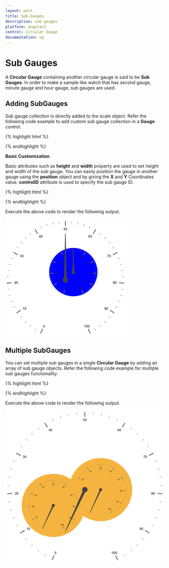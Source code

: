 ```yaml
---
layout: post
title: Sub-Gauges
description: sub gauges
platform: angular2
control: Circular Gauge
documentation: ug
---
```


# Sub Gauges

A **Circular Gauge** containing another circular gauge is said to be **Sub Gauges**. In order to make a sample like watch that has second gauge, minute gauge and hour gauge, sub gauges are used.

## Adding SubGauges

Sub gauge collection is directly added to the scale object. Refer the following code example to add custom sub gauge collection in a **Gauge** control.

{% highlight html %}

<ej-circulargauge  id="Gauge1">
</ej-circulargauge>

 <ej-CircularGauge id="circularGauge1">
     <e-scales>
          <e-scale [showSubGauges]="true" [subGauges]="[{gaugeID: 'Gauge1'}]" >           
          </e-scale>
       </e-scales>
  </ej-CircularGauge>

{% endhighlight %}

**Basic Customization**

Basic attributes such as **height** and **width** property are used to set height and width of the sub gauge. You can easily position the gauge in another gauge using the **position** object and by giving the **X** and **Y** Coordinates value. **controlID** attribute is used to specify the sub gauge ID.



{% highlight html %}

<ej-circulargauge  id="Gauge1">
</ej-circulargauge>

 <ej-CircularGauge id="circularGauge1">
     <e-scales>
          <e-scale [showSubGauges]="true" [subGauges]="[{gaugeID: 'Gauge1', height:250,width: 250,position: { x: 150, y: 100 }}]" >           
          </e-scale>
       </e-scales>
  </ej-CircularGauge>

{% endhighlight %}


Execute the above code to render the following output.

![](Sub-Gauges_images/Sub-Gauges_img1.png)

## Multiple SubGauges

You can set multiple sub gauges in a single **Circular Gauge** by adding an array of sub gauge objects. Refer the following code example for multiple sub gauges functionality.


{% highlight html %}

<ej-circulargauge  id="subGauge1"  backgroundColor="#f5b43f">
       <e-scales>
          <e-scale [radius]=150 >           
          </e-scale>
       </e-scales>
</ej-circulargauge>

<ej-circulargauge  id="subGauge2"  backgroundColor="#f5b43f">
       <e-scales>
          <e-scale [radius]=150 >           
          </e-scale>
       </e-scales>
</ej-circulargauge>

 <ej-CircularGauge id="circularGauge1">
     <e-scales>
          <e-scale [showSubGauges]="true" [subGauges]="[{controlID: 'subGauge1', height:200,width: 200,position: { x: 200, y: 150 }},
                                                        {controlID: 'subGauge2', height:200,width: 200,position: { x: 50, y: 200 }}]" >           
          </e-scale>
       </e-scales>
  </ej-CircularGauge>

{% endhighlight %}


Execute the above code to render the following output.

![](Sub-Gauges_images/Sub-Gauges_img2.png)

